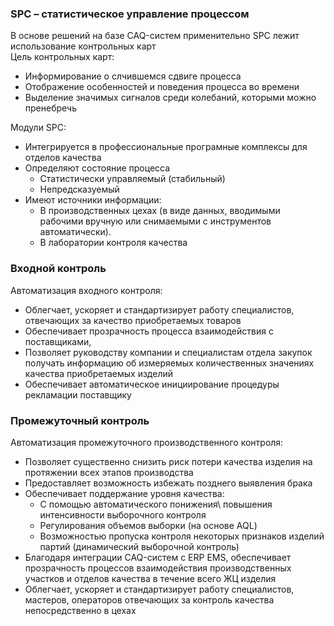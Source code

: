 ### SPC – статистическое управление процессом  
 В  основе  решений  на  базе  CAQ-систем  применительно  SPC  лежит 
использование контрольных карт  
Цель контрольных карт: 
*  Информирование о слчившемся сдвиге процесса  
*  Отображение особенностей и поведения процесса во времени  
*  Выделение  значимых  сигналов  среди  колебаний,  которыми  можно 
пренебречь

Модули SPC: 
*  Интегрируется в профессиональные програмные комплексы для отделов 
качества  
*  Определяют состояние процесса 
   *  Статистически управляемый (стабильный) 
   *  Непредсказуемый 
*  Имеют источники информации: 
   *  В  производственных  цехах  (в  виде  данных, вводимыми рабочими 
вручную или снимаемыми с инструментов автоматически). 
   *  В лаборатории контроля качества 
   
### Входной контроль  
Автоматизация входного контроля: 
*  Облегчает, ускоряет и стандартизирует работу специалистов, отвечающих 
за качество приобретаемых товаров 
*  Обеспечивает прозрачность процесса взаимодействия с поставщиками, 
*  Позволяет руководству компании и специалистам отдела закупок получать 
информацию  об  измеряемых  количественных  значениях  качества 
приобретаемых изделий  
*  Обеспечивает  автоматическое  инициирование  процедуры  рекламации 
поставщику  

### Промежуточный контроль  
Автоматизация промежуточного производственного контроля: 
*  Позволяет  существенно  снизить  риск  потери  качества  изделия  на 
протяжении всех этапов производства 
*  Предоставляет возможность избежать позднего выявления брака 
*  Обеспечивает поддержание уровня качества: 
   *  С помощью автоматического понижения\ повышения интенсивности 
выборочного контроля 
   *  Регулирования объемов выборки (на основе AQL) 
   *  Возможностью  пропуска  контроля  некоторых  признаков  изделий 
партий (динамический выборочной контроль) 
*  Благодаря  интеграции  CAQ-систем  с  ERP  EMS,  обеспечивает 
прозрачность  процессов  взаимодействия  производственных  участков  и 
отделов качества в течение всего ЖЦ изделия 
*  Облегчает,  ускоряет  и  стандартизирует  работу  специалистов,  мастеров, 
операторов отвечающих за контроль качества непосредственно в цехах 
